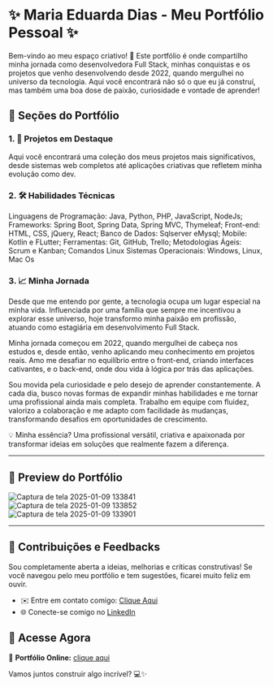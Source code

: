 
# ✨ **Maria Eduarda Dias - Meu Portfólio Pessoal** ✨  


Bem-vindo ao meu espaço criativo! 🚀 Este portfólio é onde compartilho minha jornada como desenvolvedora Full Stack, minhas conquistas e os projetos que venho desenvolvendo desde 2022, quando mergulhei no universo da tecnologia. Aqui você encontrará não só o que eu já construí, mas também uma boa dose de paixão, curiosidade e vontade de aprender!  


## 📂 **Seções do Portfólio**  

### 1. 🌟 **Projetos em Destaque**  
Aqui você encontrará uma coleção dos meus projetos mais significativos, desde sistemas web completos até aplicações criativas que refletem minha evolução como dev.  

### 2. 🛠️ **Habilidades Técnicas**  
Linguagens de Programação: Java, Python, PHP, JavaScript,
NodeJs;
Frameworks: Spring Boot, Spring Data, Spring MVC, Thymeleaf;
Front-end: HTML, CSS, jQuery, React;
Banco de Dados: Sqlserver eMysql;
Mobile: Kotlin e FLutter;
Ferramentas: Git, GitHub, Trello;
Metodologias Ágeis: Scrum e Kanban;
Comandos Linux Sistemas Operacionais: Windows, Linux, Mac Os


### 3. 📈 **Minha Jornada**  

Desde que me entendo por gente, a tecnologia ocupa um lugar especial na minha vida. Influenciada por uma família que sempre me incentivou a explorar esse universo, hoje transformo minha paixão em profissão, atuando como estagiária em desenvolvimento Full Stack.

Minha jornada começou em 2022, quando mergulhei de cabeça nos estudos e, desde então, venho aplicando meu conhecimento em projetos reais. Amo me desafiar no equilíbrio entre o front-end, criando interfaces cativantes, e o back-end, onde dou vida à lógica por trás das aplicações.

Sou movida pela curiosidade e pelo desejo de aprender constantemente. A cada dia, busco novas formas de expandir minhas habilidades e me tornar uma profissional ainda mais completa. Trabalho em equipe com fluidez, valorizo a colaboração e me adapto com facilidade às mudanças, transformando desafios em oportunidades de crescimento.

💡 Minha essência? Uma profissional versátil, criativa e apaixonada por transformar ideias em soluções que realmente fazem a diferença.



---

## 🌈 **Preview do Portfólio**  
![Captura de tela 2025-01-09 133841](https://github.com/user-attachments/assets/4743000d-18eb-429b-9457-d430e30744bf)
 ![Captura de tela 2025-01-09 133852](https://github.com/user-attachments/assets/0f0641be-150b-4dbb-be23-5b3c838eb46e)
 ![Captura de tela 2025-01-09 133901](https://github.com/user-attachments/assets/e2d21612-2eeb-4fef-80dd-2fdcef1fed05)



---

## 🤝 **Contribuições e Feedbacks**  
Sou completamente aberta a ideias, melhorias e críticas construtivas! Se você navegou pelo meu portfólio e tem sugestões, ficarei muito feliz em ouvir.  

- ✉️ Entre em contato comigo: [Clique Aqui](m.eduardadasilvadias4@gmail.com)  
- 🌐 Conecte-se comigo no [LinkedIn]([https://linkedin.com/in/seu-perfil](https://www.linkedin.com/in/eduarda-dias-723a7820b/))  

## 🌟 **Acesse Agora**  
📌 **Portfólio Online:** [clique aqui](https://diaseduarda01.github.io/projeto-portifolio/site/)  

Vamos juntos construir algo incrível? 💻✨  

